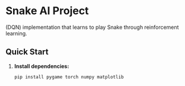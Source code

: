 # Snake AI Project 

(DQN) implementation that learns to play Snake through reinforcement learning.

## Quick Start

1. **Install dependencies:**
   ```bash
   pip install pygame torch numpy matplotlib
